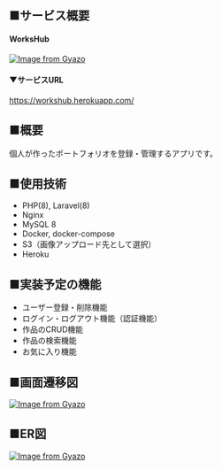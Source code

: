 ## ■サービス概要
#### WorksHub
[![Image from Gyazo](https://i.gyazo.com/bae343ca23e4e3413dea4b5b089d61b3.png)](https://gyazo.com/bae343ca23e4e3413dea4b5b089d61b3)
#### ▼サービスURL
https://workshub.herokuapp.com/

## ■概要
個人が作ったポートフォリオを登録・管理するアプリです。

## ■使用技術
 - PHP(8), Laravel(8)
 - Nginx
 - MySQL 8
 - Docker, docker-compose
 - S3（画像アップロード先として選択）
 - Heroku

## ■実装予定の機能
 - ユーザー登録・削除機能
 - ログイン・ログアウト機能（認証機能）
 - 作品のCRUD機能
 - 作品の検索機能
 - お気に入り機能

## ■画面遷移図
[![Image from Gyazo](https://i.gyazo.com/3dd0aaece033fbf1094b2523d060d914.png)](https://gyazo.com/3dd0aaece033fbf1094b2523d060d914)

## ■ER図
[![Image from Gyazo](https://i.gyazo.com/fa83fcc24f72acc20eaeb43535dedab7.png)](https://gyazo.com/fa83fcc24f72acc20eaeb43535dedab7)

